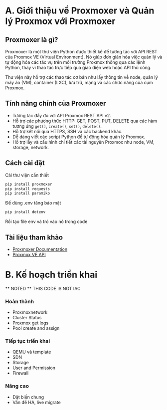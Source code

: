 # A. Giới thiệu về Proxmoxer và Quản lý Proxmox với Proxmoxer

## Proxmoxer là gì?

Proxmoxer là một thư viện Python được thiết kế để tương tác với API REST của Proxmox VE (Virtual Environment). Nó giúp đơn giản hóa việc quản lý và tự động hóa các tác vụ trên môi trường Proxmox thông qua các lệnh Python, thay vì thao tác trực tiếp qua giao diện web hoặc API thủ công.

Thư viện này hỗ trợ các thao tác cơ bản như lấy thông tin về node, quản lý máy ảo (VM), container (LXC), lưu trữ, mạng và các chức năng của cụm Proxmox.

## Tính năng chính của Proxmoxer

- Tương tác đầy đủ với API Proxmox REST API v2.
- Hỗ trợ các phương thức HTTP: GET, POST, PUT, DELETE qua các hàm tương ứng `get()`, `create()`, `set()`, `delete()`.
- Hỗ trợ kết nối qua HTTPS, SSH và các backend khác.
- Dễ dàng viết các script Python để tự động hóa quản lý Proxmox.
- Hỗ trợ lấy và cấu hình chi tiết các tài nguyên Proxmox như node, VM, storage, network.

## Cách cài đặt
Cài thư viện cần thiết
```bash
pip install proxmoxer 
pip install requests  
pip install paramiko
```
Để dùng .env tăng bảo mật
```bash
pip install dotenv
```
Rồi tạo file env và trỏ vào nó trong code
## Tài liệu tham khảo 
- [Proxmoxer Documentation](https://proxmoxer.github.io/docs/)
- [Proxmox VE API](https://pve.proxmox.com/pve-docs/api-viewer/index.html)

# B. Kế hoạch triển khai 
 ** NOTED ** THIS CODE IS NOT IAC
 
### Hoàn thành 
- Proxmoxnetwork
- Cluster Status
- Proxmox get logs
- Pool create and assign

### Tiếp tục triển khai
- QEMU và template 
- SDN
- Storage 
- User and Permission
- Firewall

### Nâng cao
- Đặt biến chung
- Vấn đề HA, live migrate

